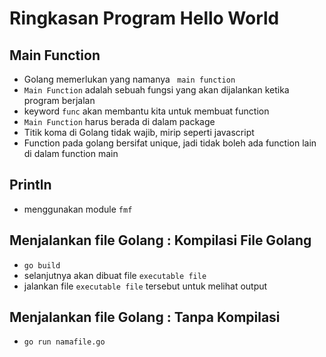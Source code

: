 # Ringkasan Program Hello World

## Main Function
-   Golang memerlukan yang namanya ``` main function``` 
-   ```Main Function``` adalah sebuah fungsi yang akan dijalankan ketika program berjalan
-   keyword ```func``` akan membantu kita untuk membuat function
-   ```Main Function``` harus berada di dalam package
-   Titik koma di Golang tidak wajib, mirip seperti javascript
-   Function pada golang bersifat unique, jadi tidak boleh ada function lain di dalam function main

## Println
-   menggunakan module ```fmf```

## Menjalankan file Golang : Kompilasi File Golang
-   ```go build```
-   selanjutnya akan dibuat file ```executable file``` 
-   jalankan file ```executable file``` tersebut untuk melihat output

## Menjalankan file Golang : Tanpa Kompilasi
- ```go run namafile.go```
